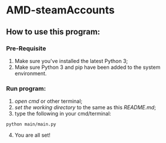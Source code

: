 # AMD-steamAccounts

## How to use this program:

### Pre-Requisite
1. Make sure you've installed the latest Python 3;
2. Make sure Python 3 and pip have been added to the system environment.

### Run program:
1. *open cmd* or other terminal;
2. *set the working directory* to the same as this _README.md_;
3. type the following in your cmd/terminal:
```
python main/main.py
```
4. You are all set!